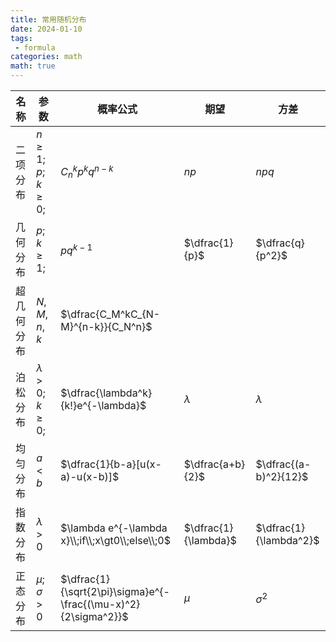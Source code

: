 ```yaml
---
title: 常用随机分布
date: 2024-01-10
tags:
 - formula
categories: math
math: true
---
```


|名称|参数|概率公式|期望|方差|
|--|--|--|--|--|
|二项分布|$n\ge1;p;k\ge0;$|$C_n^kp^kq^{n-k}$|$np$|$npq$|
|几何分布|$p;k\ge1;$|$pq^{k-1}$|$\dfrac{1}{p}$|$\dfrac{q}{p^2}$|
|超几何分布|$N,M,n,k$|$\dfrac{C_M^kC_{N-M}^{n-k}}{C_N^n}$|||
|泊松分布|$\lambda\gt0;k\ge0;$|$\dfrac{\lambda^k}{k!}e^{-\lambda}$|$\lambda$|$\lambda$|
|均匀分布|$a\lt b$|$\dfrac{1}{b-a}[u(x-a)-u(x-b)]$|$\dfrac{a+b}{2}$|$\dfrac{(a-b)^2}{12}$|
|指数分布|$\lambda\gt0$|$\lambda e^{-\lambda x}\\;if\\;x\gt0\\;else\\;0$|$\dfrac{1}{\lambda}$|$\dfrac{1}{\lambda^2}$|
|正态分布|$\mu;\sigma\gt0$|$\dfrac{1}{\sqrt{2\pi}\sigma}e^{-\frac{(\mu-x)^2}{2\sigma^2}}$|$\mu$|$\sigma^2$|
